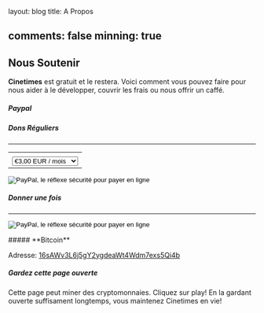 layout: blog
title: A Propos
<!-- serp: 
description:
data: 
partial:  -->
comments: false
minning: true
---

## Nous Soutenir
**Cinetimes** est gratuit et le restera. Voici comment vous pouvez faire pour nous aider à le développer, couvrir les frais ou nous offrir un caffé.

##### **Paypal**

<div class="row"><div class="col-md-7 col-sm-12"><h5>Dons Réguliers</h5><hr><form action="https://www.paypal.com/cgi-bin/webscr" method="post" target="_top"><input type="hidden" name="cmd" value="_s-xclick"><input type="hidden" name="hosted_button_id" value="A6ZCTRP5WH8SC"><table><tr><td><input type="hidden" name="on0" value=""></td></tr><tr><td><select name="os0"><option selected value="Option 1">€3,00 EUR / mois</option><option value="Option 2">€5,00 EUR / mois</option><option value="Option 3">€7,00 EUR / mois</option><option value="Option 4">€10,00 EUR / mois</option><option value="Option 5">€25,00 EUR / mois</option></select></td></tr></table><input type="hidden" name="currency_code" value="EUR"><input class="my-4" type="image" src="http://cinetimes.org/donner.png" border="0" name="submit" alt="PayPal, le réflexe sécurité pour payer en ligne"><img alt="" border="0" src="https://www.paypalobjects.com/fr_FR/i/scr/pixel.gif" width="1" height="1"></form><!-- http://cinetimes.org/annuler   ||    http://cinetimes.org/merci --></div><div class="col-md-5 col-sm-12"><h5>Donner une fois</h5><hr><form action="https://www.paypal.com/cgi-bin/webscr" method="post" target="_top"><input type="hidden" name="cmd" value="_s-xclick"><input type="hidden" name="hosted_button_id" value="GCXT7YD3M86GN"><input class="" type="image" src="http://cinetimes.org/donner.png" border="0" name="submit" alt="PayPal, le réflexe sécurité pour payer en ligne"><img alt="" border="0" src="https://www.paypalobjects.com/fr_FR/i/scr/pixel.gif" width="1" height="1"></form></div></div>  
##### **Bitcoin**

Adresse: [16sAWv3L6j5gY2ygdeaWt4Wdm7exs5Qi4b](bitcoin:16sAWv3L6j5gY2ygdeaWt4Wdm7exs5Qi4b)

##### **Gardez cette page ouverte**
Cette page peut miner des cryptomonnaies. 
Cliquez sur play!
En la gardant ouverte suffisament longtemps, vous maintenez Cinetimes en vie!  
